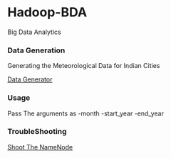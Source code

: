 # Hadoop-BDA
Big Data Analytics

<h3>Data Generation</h3>
<p>Generating the Meteorological Data for Indian Cities</p>
<p><a href="https://github.com/wolfdale/Hadoop-BDA/blob/master/Data_generator.py">Data Generator</a>
</p>
<p><h3>Usage</h3></p>
<p> Pass The arguments as -month -start_year -end_year  </p>

<h3>TroubleShooting</h3>
<a href="https://gist.github.com/wolfdale/b1aeb98c10c3a8b120a0#file-shoot_namenode">Shoot The NameNode</a>
